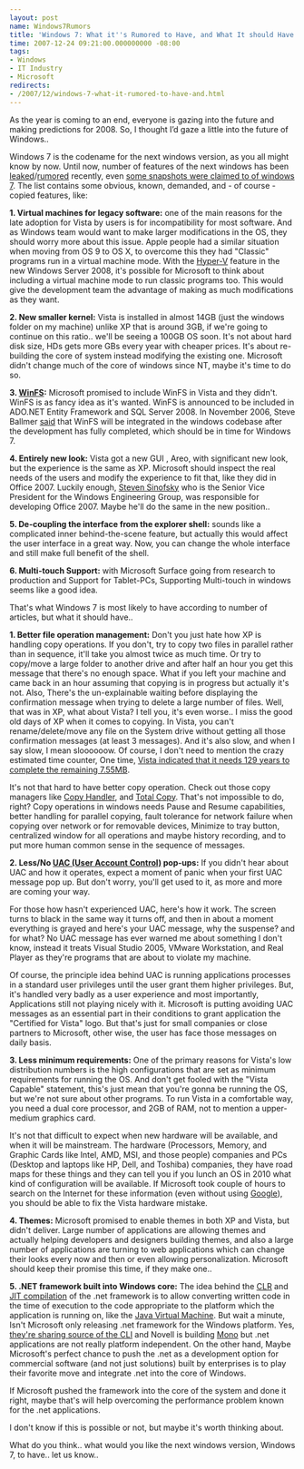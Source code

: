 ```yaml
---
layout: post
name: Windows7Rumors
title: 'Windows 7: What it''s Rumored to Have, and What It should Have'
time: 2007-12-24 09:21:00.000000000 -08:00
tags:
- Windows
- IT Industry
- Microsoft
redirects:
- /2007/12/windows-7-what-it-rumored-to-have-and.html
---
```

As the year is coming to an end, everyone is gazing into the future and making predictions for 2008. So, I thought I&#8217;d gaze a little into the future of Windows..

Windows 7 is the codename for the next windows version, as you all might know by now. Until now, number of features of the next windows has been [leaked](http://arstechnica.com/news.ars/post/20071112-early-windows-7-feature-list-leaked-to-the-public.html?rel)/[rumored](http://arstechnica.com/news.ars/post/20071218-reality-check-what-we-know-and-dont-about-windows-7.html) recently, even [some snapshots were claimed to of windows 7](http://apcmag.com/7668/beyond_vista_windows_7_what_we_know_so_far). The list contains some obvious, known, demanded, and - of course - copied features, like:

**1. Virtual machines for legacy software:** one of the main reasons for the late adoption for Vista by users is for incompatibility for most software. And as Windows team would want to make larger modifications in the OS, they should worry more about this issue. Apple people had a similar situation when moving from OS 9 to OS X, to overcome this they had &quot;Classic&quot; programs run in a virtual machine mode. With the [Hyper-V](http://en.wikipedia.org/wiki/Windows_Server_2008#Hyper-V) feature in the new Windows Server 2008, it's possible for Microsoft to think about including a virtual machine mode to run classic programs too. This would give the development team the advantage of making as much modifications as they want.

**2. New smaller kernel:** Vista is installed in almost 14GB (just the windows folder on my machine) unlike XP that is around 3GB, if we're going to continue on this ratio.. we'll be seeing a 100GB OS soon. It's not about hard disk size, HDs gets more GBs every year with cheaper prices. It's about re-building the core of system instead modifying the existing one. Microsoft didn't change much of the core of windows since NT, maybe it's time to do so.

**3. **[**WinFS**](http://en.wikipedia.org/wiki/WinFS)**:** Microsoft promised to include WinFS in Vista and they didn't. WinFS is as fancy idea as it's wanted. WinFS is announced to be included in ADO.NET Entity Framework and SQL Server 2008. In November 2006, Steve Ballmer [said](http://www.crn.com/software/196600671) that WinFS will be integrated in the windows codebase after the development has fully completed, which should be in time for Windows 7.

**4. Entirely new look:** Vista got a new GUI , Areo, with significant new look, but the experience is the same as XP. Microsoft should inspect the real needs of the users and modify the experience to fit that, like they did in Office 2007. Luckily enough, [Steven Sinofsky](http://www.microsoft.com/presspass/exec/ssinofsky/default.mspx) who is the Senior Vice President for the Windows Engineering Group, was responsible for developing Office 2007. Maybe he'll do the same in the new position..

**5. De-coupling the interface from the explorer shell:** sounds like a complicated inner behind-the-scene feature, but actually this would affect the user interface in a great way. Now, you can change the whole interface and still make full benefit of the shell.

**6. Multi-touch Support:** with Microsoft Surface going from research to production and Support for Tablet-PCs, Supporting Multi-touch in windows seems like a good idea.

That's what Windows 7 is most likely to have according to number of articles, but what it should have..

**1. Better file operation management:** Don't you just hate how XP is handling copy operations. If you don't, try to copy two files in parallel rather than in sequence, it'll take you almost twice as much time. Or try to copy/move a large folder to another drive and after half an hour you get this message that there's no enough space. What if you left your machine and came back in an hour assuming that copying is in progress but actually it's not. Also, There's the un-explainable waiting before displaying the confirmation message when trying to delete a large number of files. Well, that was in XP, what about Vista? I tell you, it's even worse.. I miss the good old days of XP when it comes to copying. In Vista, you can't rename/delete/move any file on the System drive without getting all those confirmation messages (at least 3 messages). And it's also slow, and when I say slow, I mean sloooooow. Of course, I don't need to mention the crazy estimated time counter, One time, [Vista indicated that it needs 129 years to complete the remaining 7.55MB](http://microsoft.blognewschannel.com/archives/2007/12/07/vista-file-copying-is-blazing-fast/).

It's not that hard to have better copy operation. Check out those copy managers like [Copy Handler](http://www.copyhandler.com/en/downloads/4.html), and [Total Copy](http://www.ranvik.net/totalcopy/). That's not impossible to do, right? Copy operations in windows needs Pause and Resume capabilities, better handling for parallel copying, fault tolerance for network failure when copying over network or for removable devices, Minimize to tray button, centralized window for all operations and maybe history recording, and to put more human common sense in the sequence of messages.

**2. Less/No **[**UAC (User Account Control)**](http://en.wikipedia.org/wiki/User_Account_Control)** pop-ups:** If you didn't hear about UAC and how it operates, expect a moment of panic when your first UAC message pop up. But don't worry, you'll get used to it, as more and more are coming your way.

For those how hasn't experienced UAC, here's how it work. The screen turns to black in the same way it turns off, and then in about a moment everything is grayed and here's your UAC message, why the suspense? and for what? No UAC message has ever warned me about something I don't know, instead it treats Visual Studio 2005, VMware Workstation, and Real Player as they're programs that are about to violate my machine.

Of course, the principle idea behind UAC is running applications processes in a standard user privileges until the user grant them higher privileges. But, it's handled very badly as a user experience and most importantly, Applications still not playing nicely with it. Microsoft is putting avoiding UAC messages as an essential part in their conditions to grant application the &quot;Certified for Vista&quot; logo. But that's just for small companies or close partners to Microsoft, other wise, the user has face those messages on daily basis.

**3. Less minimum requirements:** One of the primary reasons for Vista's low distribution numbers is the high configurations that are set as minimum requirements for running the OS. And don't get fooled with the &quot;Vista Capable&quot; statement, this's just mean that you're gonna be running the OS, but we're not sure about other programs. To run Vista in a comfortable way, you need a dual core processor, and 2GB of RAM, not to mention a upper-medium graphics card.

It's not that difficult to expect when new hardware will be available, and when it will be mainstream. The hardware (Processors, Memory, and Graphic Cards like Intel, AMD, MSI, and those people) companies and PCs (Desktop and laptops like HP, Dell, and Toshiba) companies, they have road maps for these things and they can tell you if you lunch an OS in 2010 what kind of configuration will be available. If Microsoft took couple of hours to search on the Internet for these information (even without using [Google](http://www.google.com)), you should be able to fix the Vista hardware mistake.

**4. Themes:** Microsoft promised to enable themes in both XP and Vista, but didn't deliver. Large number of applications are allowing themes and actually helping developers and designers building themes, and also a large number of applications are turning to web applications which can change their looks every now and then or even allowing personalization. Microsoft should keep their promise this time, if they make one..

**5. .NET framework built into Windows core:** The idea behind the [CLR](http://en.wikipedia.org/wiki/Common_Language_Runtime) and [JIT compilation](http://en.wikipedia.org/wiki/Just-in-time_compilation) of the .net framework is to allow converting written code in the time of execution to the code appropriate to the platform which the application is running on, like the [Java Virtual Machine](http://en.wikipedia.org/wiki/Just-in-time_compilation). But wait a minute, Isn't Microsoft only releasing .net framework for the Windows platform. Yes, [they're sharing source of the CLI](http://en.wikipedia.org/wiki/Shared_Source_Common_Language_Infrastructure) and Novell is building [Mono](http://en.wikipedia.org/wiki/Mono_%28software%29) but .net applications are not really platform independent. On the other hand, Maybe Microsoft's perfect chance to push the .net as a development option for commercial software (and not just solutions) built by enterprises is to play their favorite move and integrate .net into the core of Windows.

If Microsoft pushed the framework into the core of the system and done it right, maybe that's will help overcoming the performance problem known for the .net applications.

I don't know if this is possible or not, but maybe it's worth thinking about.

What do you think.. what would you like the next windows version, Windows 7, to have.. let us know..